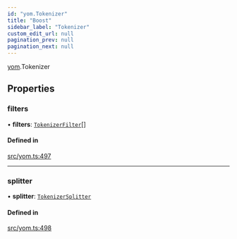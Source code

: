 ```yaml
---
id: "yom.Tokenizer"
title: "Boost"
sidebar_label: "Tokenizer"
custom_edit_url: null
pagination_prev: null
pagination_next: null
---
```


[yom](../namespaces/yom.md).Tokenizer

## Properties

### filters

• **filters**: [`TokenizerFilter`](../namespaces/yom.md#tokenizerfilter)[]

#### Defined in

[src/yom.ts:497](https://github.com/yolmio/boost/blob/5cada48/src/yom.ts#L497)

___

### splitter

• **splitter**: [`TokenizerSplitter`](../namespaces/yom.md#tokenizersplitter)

#### Defined in

[src/yom.ts:498](https://github.com/yolmio/boost/blob/5cada48/src/yom.ts#L498)
